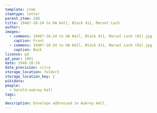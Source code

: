 ```yaml
---
template: item
itemtype: letter
parent_item: 248
title: 1940?-10-24 to HA Hall, Block 411, Marvel Loch
author: 
images:
  - commons: 1940?-10-24 to HA Hall, Block 411, Marvel Loch (01).jpg
    caption: Front
  - commons: 1940?-10-24 to HA Hall, Block 411, Marvel Loch (02).jpg
    caption: Back
license: pd
pd_year: 1991
date: 1940-10-24
date_precision: circa
storage_location: folder3
storage_location_key: 2
wikidata: 
people:
  - harold-aubrey-hall
tags:
  - 
description: Envelope addressed to Aubrey Hall.
---
```

